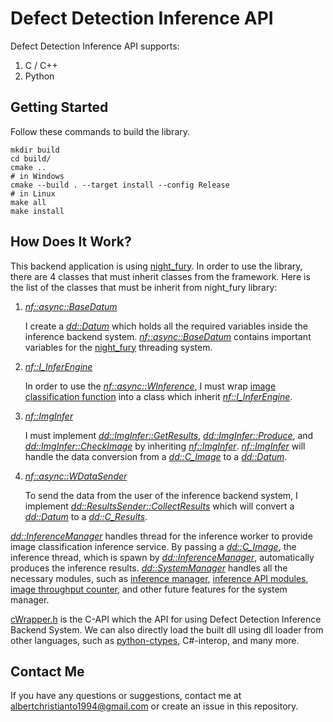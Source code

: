 # Defect Detection Inference API
Defect Detection Inference API supports:
1. C / C++ 
2. Python

## Getting Started
Follow these commands to build the library.
```
mkdir build
cd build/
cmake ..
# in Windows
cmake --build . --target install --config Release
# in Linux
make all
make install
```

## How Does It Work?
This backend application is using [night_fury](https://github.com/albertchristianto/night_fury). In order to use the library, there are 4 classes that must inherit classes from the framework. Here is the list of the classes that must be inherit from night_fury library:

1. [*nf::async::BaseDatum*](https://github.com/albertchristianto/night_fury/blob/main/include/nf/async/base_datum.hpp)

    I create a [*dd::Datum*](https://github.com/albertchristianto/defect_detection/blob/main/app/dd/backend/cpp/src/Datum.hpp) which holds all the required variables inside the inference backend system. [*nf::async::BaseDatum*](https://github.com/albertchristianto/night_fury/blob/main/include/nf/async/base_datum.hpp) contains important variables for the [night_fury](https://github.com/albertchristianto/night_fury) threading system.

2. [*nf::I_InferEngine*](https://github.com/albertchristianto/night_fury/blob/main/include/nf/inference_core/i_InferEngine.hpp)

    In order to use the [*nf::async::WInference*](https://github.com/albertchristianto/night_fury/blob/main/include/nf/async/worker/wInference.hpp), I must wrap [image classification function](https://github.com/albertchristianto/defect_detection/blob/main/app/dd/backend/cpp/src/ImgClassifier.hpp) into a class which inherit [*nf::I_InferEngine*](https://github.com/albertchristianto/night_fury/blob/main/include/nf/inference_core/i_InferEngine.hpp). 

3. [*nf::ImgInfer*](https://github.com/albertchristianto/night_fury/blob/main/include/nf/inference_core/imgInfer.hpp)

    I must implement [*dd::ImgInfer::GetResults*](https://github.com/albertchristianto/defect_detection/blob/ed4c404820de8de67ff6ea45c254c30de52ccb79/app/dd/backend/cpp/src/ApiImgInfer.cpp#L10), [*dd::ImgInfer::Produce*](https://github.com/albertchristianto/defect_detection/blob/ed4c404820de8de67ff6ea45c254c30de52ccb79/app/dd/backend/cpp/src/ApiImgInfer.cpp#L30), and [*dd::ImgInfer::CheckImage*](https://github.com/albertchristianto/defect_detection/blob/ed4c404820de8de67ff6ea45c254c30de52ccb79/app/dd/backend/cpp/src/ApiImgInfer.cpp#L25) by inheriting [*nf::ImgInfer*](https://github.com/albertchristianto/night_fury/blob/main/include/nf/inference_core/imgInfer.hpp). [*nf::ImgInfer*](https://github.com/albertchristianto/night_fury/blob/main/include/nf/inference_core/imgInfer.hpp) will handle the data conversion from a [*dd::C_Image*](https://github.com/albertchristianto/defect_detection/blob/ed4c404820de8de67ff6ea45c254c30de52ccb79/app/dd/backend/cpp/src/cWrapper.h#L21) to a [*dd::Datum*](https://github.com/albertchristianto/defect_detection/blob/main/app/dd/backend/cpp/src/Datum.hpp).

4. [*nf::async::WDataSender*](https://github.com/albertchristianto/night_fury/blob/main/include/nf/async/worker/wDataSender.hpp)

    To send the data from the user of the inference backend system, I implement [*dd::ResultsSender::CollectResults*](https://github.com/albertchristianto/defect_detection/blob/ed4c404820de8de67ff6ea45c254c30de52ccb79/app/dd/backend/cpp/src/ResultsSender.cpp#L10) which will convert a [*dd::Datum*](https://github.com/albertchristianto/defect_detection/blob/main/app/dd/backend/cpp/src/Datum.hpp) to a [*dd::C_Results*](https://github.com/albertchristianto/defect_detection/blob/ed4c404820de8de67ff6ea45c254c30de52ccb79/app/dd/backend/cpp/src/cWrapper.h#L31). 

[*dd::InferenceManager*](https://github.com/albertchristianto/defect_detection/blob/ed4c404820de8de67ff6ea45c254c30de52ccb79/app/dd/backend/cpp/src/InferenceManager.hpp#L16) handles thread for the inference worker to provide image classification inference service. By passing a [*dd::C_Image*](https://github.com/albertchristianto/defect_detection/blob/ed4c404820de8de67ff6ea45c254c30de52ccb79/app/dd/backend/cpp/src/cWrapper.h#L21), the inference thread, which is spawn by [*dd::InferenceManager*](https://github.com/albertchristianto/defect_detection/blob/ed4c404820de8de67ff6ea45c254c30de52ccb79/app/dd/backend/cpp/src/InferenceManager.hpp#L16), automatically produces the inference results.
[*dd::SystemManager*](https://github.com/albertchristianto/defect_detection/blob/ed4c404820de8de67ff6ea45c254c30de52ccb79/app/dd/backend/cpp/src/SystemManager.hpp#L9) handles all the necessary modules, such as [inference manager](https://github.com/albertchristianto/defect_detection/blob/ed4c404820de8de67ff6ea45c254c30de52ccb79/app/dd/backend/cpp/src/InferenceManager.hpp#L16), [inference API modules](https://github.com/albertchristianto/defect_detection/blob/ed4c404820de8de67ff6ea45c254c30de52ccb79/app/dd/backend/cpp/src/ApiImgInfer.hpp#L30), [image throughput counter](https://github.com/albertchristianto/defect_detection/blob/ed4c404820de8de67ff6ea45c254c30de52ccb79/app/dd/backend/cpp/src/SystemManager.hpp#L17), and other future features for the system manager. 

[cWrapper.h](https://github.com/albertchristianto/defect_detection/blob/main/app/dd/backend/cpp/src/cWrapper.h) is the C-API which the API for using Defect Detection Inference Backend System. We can also directly load the built dll using dll loader from other languages, such as [python-ctypes](https://github.com/albertchristianto/defect_detection/blob/main/app/dd/backend/cpp/DdInference.py), C#-interop, and many more.

## Contact Me
If you have any questions or suggestions, contact me at albertchristianto1994@gmail.com or create an issue in this repository.